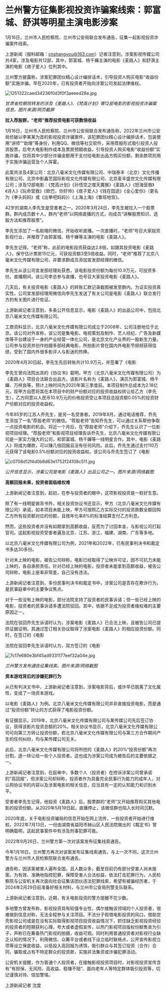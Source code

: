 # 兰州警方征集影视投资诈骗案线索：郭富城、舒淇等明星主演电影涉案

1月16日，兰州市人民检察院、兰州市公安局联合发布通告，征集一起影视投资诈骗案件线索。

​上游新闻（报料邮箱：cnshangyou@163.com）记者注意到，涉案影视传媒公司共4家，涉及电影共12部，其中，郭富城、杨千嬅主演的电影《麦路人》和舒淇主演的电影《痞子爱人》位列其中。

​兰州警方披露称，涉案犯罪团伙精心设计编排话术，引导投资人购买电影“收益份额”实施诈骗。早在2020年，已有投资者开始向涉案公司发起法律维权。

![1251322caed34236f0d3f0f3aeeed28e.jpg](https://raw.githubusercontent.com/qqhsx/qqnews_image/main/2024/01/22/兰州警方征集影视投资诈骗案线索：郭富城、舒淇等明星主演电影涉案/1251322caed34236f0d3f0f3aeeed28e.jpg)

_甘肃省检察院转发的涉及《麦路人》、《梵高计划》等12部电影的影视投资诈骗案信息。图片来源/网页截屏_

**拉入荐股群，“老师”推荐投资电影可获数倍收益**

1月16日，兰州市人民检察院、兰州市公安局联合发布通告称，2022年兰州市公安局侦破以李某某为首的影视投资诈骗案件，该犯罪团伙精心设计编排话术，包装使用“讲师”“助理”等身份，利用QQ、微信等社交软件，采用荐股形式吸引投资人投资股票，后夸大电影制作成本及票房预期收益，引导投资人购买电影“收益份额”实施诈骗，仅将其中少部分诈骗金额用于支付给电影出品方购买份额，剩余款项则用于实施诈骗运营及个人挥霍。

此案共涉及4家公司：北京八毫米文化传媒有限公司、中瑞泰丰（北京）文化传播有限公司、北京中影鑫艺国际影视文化传媒有限公司、北京麦丰盛世文化传媒有限公司；涉及12部电影：《梵高计划》《孙悟空之噬天魔猴》《麦路人》《怒海营救》《诗人》《玩命营救》《欧巴，你好帅》《痞子爱人》《钱在囧途》《全心爱你》（更名为《拳头妈妈》或《出拳吧妈妈》）《上海上海》《鲁班地宫》。

42岁的湖南人李先生是受害者之一。2020年3月24日，李先生被拉入一个股票群。群内成员数十人，群内“老师”以网络直播的方式，向成员“讲解股票知识、选股方法和推荐股票”。

李先生添加了一名助理的微信，开始收听直播。​一次直播时，“老师”号召大家投资影视行业，并推荐了由郭富城、杨千嬅等主演的电影《麦路人》。

李先生记得，“老师”称，此前的电影投资获益达2.8倍，如跟其投资电影《麦路人》，保守估计票房15亿元，可获投资额3至5倍收益。同时，“老师”推荐了北京八毫米文化传媒有限公司，并要求群成员添加宣发部经理的微信。

李先生从该公司宣发部经理处获悉，该电影投资份额为每份10.9万元，可投资多份。直播期间，该公司李总参与直播，也号召大家投资电影《麦路人》。

几天后，有关投资电影《麦路人》的转账汇款记录截图被发至群内。为证实投资真实性，公司宣发部经理用微信向李先生发送了有关公司是电影《麦路人》联合发行方的有关图片进行佐证。

上游新闻记者注意到，多条公开信息显示，电影《麦路人》的出品公司中，包括北京八毫米文化传媒有限公司。

工商资料显示，北京八毫米文化传媒有限公司成立于2008年，公司注册地位于北京。该公司对外宣称，该公司是集电影、电视策划及制作、艺人经纪、广告及新媒体等平台建设于一身的产业经营一体化公司，是北京文化产业界的一股新生力量。公司参与投资并创作拍摄多部经典电影，所拍影片曾在国内外电影节频频获得佳绩，受到了国内外很多影评人与影迷的热捧。

2020年4月30日起，李先生先后转账共计10.9万元，并签署了《电影

李先生曾向法院出具的《协议书》载明，甲方（北京八毫米文化传媒有限公司）为《麦路人》项目合法联合出品方。该影片名称为《麦路人》，演员为郭富城、杨千嬅、万梓良等，预计上映时间为2020年第三季度前。本项目制作总成本为2.18亿元，现甲方自愿将其在本项目中的财产份额对应的投资收益权转让给乙方（李先生），乙方同意以人民币10.9万元的价格投资受让本项目总投资额0.05%的投资财产份额对应的投资收益权。

今年85岁的江苏人乔先生，是另一名受害者。2019年8月，通过电话推荐，乔先生添加了一名“荐股老师”的微信。“荐股老师”告知乔先生，可以通过关系帮他争取一点投资电影的机会。将近一个月后，在“荐股老师”介绍下，乔先生认识了一位影视项目经理。“荐股老师”和影视项目经理告诉乔先生，北京八毫米文化传媒有限公司是一家实力强大的公司，和郭富城、杨千嬅等一线明星合作。其中，电影《麦路人》将成为爆款，可以赚几倍回报且没有任何风险。此后，乔先生通过支付110万元获得了该电影0.5%份额对应的投资收益权。该公司与乔先生签订了《电影

![c0708d12f4d0b6d63e1752f24108c511.jpg](https://raw.githubusercontent.com/qqhsx/qqnews_image/main/2024/01/22/兰州警方征集影视投资诈骗案线索：郭富城、舒淇等明星主演电影涉案/c0708d12f4d0b6d63e1752f24108c511.jpg)

_公开信息显示，涉案公司是电影《麦路人》出品公司之一。图片来源/网络截图_

**高额回报未果，投资者面临维权难**

上游新闻记者注意到，起初，在参与投资者的眼中，这项影视投资是一桩好生意。

除了有一线明星做背书外，相关投资协议书还显示，甲方（北京八毫米文化传媒有限公司）承诺，如本项目未能上映，甲方可按照乙方实际交付的投资款数全额回购乙方所有投资额对应的份额，且按年化率8%的标准结算支付乙方利息。

然而，这些投资者并没有如期拿到高额收益，反而为了讨回本金，与影视公司打起官司。这起影视投资受害者遍及北京、江苏、浙江、福建、湖南、广东等多地。

以北京八毫米文化传媒有限公司为例，2021年和2022年，已有民事判决书和裁定书多达30多份。

针对未上映的电影，被告公司辩称，电影已经取得了公映许可证，因不可抗力未能上映的，各自承担责任。针对已经上映的电影，投资者未能拿到高额收益，被告公司辩称，电影上座率非常差，自己没有违法。

上游新闻记者注意到，多份民事判决书和裁定书中，涉案公司是否存在欺诈行为，是民事庭审中的主要争议焦点。

对于一些没有上映的电影，部分法院支持了投资者的民事诉请；但一些已经上映的电影，投资者的民事诉请多遭法院驳回。其中，依据不足成为投资者维权难的主要原因之一。

法院在驳回乔先生诉请时认为，涉案电影《麦路人》已合法上映，且被告公司已提供证据证明，其通过签订相关协议取得了涉案电影《麦路人》的相应投资份额。同时，在签订的《电影

法院在驳回李先生诉请时认为，双方签订的《电影

![7c17e680e3bf45ad9331177eef32a04e.jpg](https://raw.githubusercontent.com/qqhsx/qqnews_image/main/2024/01/22/兰州警方征集影视投资诈骗案线索：郭富城、舒淇等明星主演电影涉案/7c17e680e3bf45ad9331177eef32a04e.jpg)

 _兰州警方发布通告征集线索。图片来源/网络截图_

**资本游戏背后的涉嫌犯罪行为**

从已有判决文书中，上游新闻记者注意到，涉案电影背后，或许早已脱离了文化属性，变成了一场资本游戏。

以电影《麦路人》为例。北京八毫米文化传媒有限公司并非直接投资电影，而是通过“投资份额”转让的方式获得了电影投资份额。

有证据显示，2019年，北京八毫米文化传媒有限公司与某传媒公司先后签订协议，获得该影片投资总额的20%。相关协议书显示，北京八毫米文化传媒有限公司可向第三方转让投资份额，若北京八毫米文化传媒有限公司与第三方合作期间产生的任何纠纷，均与某传媒公司无关。

此后，北京八毫米文化传媒有限公司将所控的《麦路人》的20%“投资份额”再次分割，逐一转让给一些个人投资者。这也成为涉案公司成为被告后的主要依据之一。

上游新闻记者注意到，在庭审中，多数个人（投资者）在控诉涉案公司曾承诺的“高回报”，但涉案公司却辩称，投资者作为具备完全民事行为能力的成年人，对认购协议书的内容以及涉案电影的相关信息，应当具有一定的认知能力和识别水平。

受害者李先生记得，他投资《麦路人》后，股票群的“老师”又开始推荐购买其他电影的投资份额。从2020年5月19日起，直播停止，该微信群也陷入长时间沉默。

2020年底，关于电影投资骗局的信息开始在网上流传，一些投资者开始进行维权。2022年7月13日，一份由湖南省益阳市赫山区人民法院做出的《裁定书》曾明确载明，这起民事案件中有涉及刑事犯罪可能。

2022年9月26日，兰州警方第一次对该案发布征集线索通告。

​今年1月16日，兰州警方再次对该案发布征集线索通告。与上一次不同，这次兰州警方与兰州市人民检察院联合发布通告。

​通告称，因该案被害人遍布全国，且人数众多，截至目前仍有部分受害人尚未报案。为有效、准确地指控犯罪，保障受害人合法权益，依法打击犯罪行为，人民检察院与公安机关再次面向社会征集该团伙违法犯罪线索，希望有被骗经历者，于2024年2月29日前准备好相关材料，与兰州市公安局刑警支队联系。

上游新闻记者注意到，近期，有关电影投资的警方提醒不在少数。

多地警方曾发布称，影视投资具有较强专业性，偶尔接触该领域的个人投资者，很难做到信息对称，无法全程参与关注项目。不法分子假借电影投资的风口，借助空壳影视公司或是在没有实际取得影视项目投资收益情况下，抓住缺乏影视投资经验的投资者的短期获利心理，夸大或者虚假宣传，以热门影视项目版权份额售卖为引子，声称已在筹备热门影视的拍摄，收益可观。同时利用普通投资者对影视行业缺乏认知的情况下，利用微信、众筹平台或者线下设立临时联络点，公开宣传影视立项等设立保底收益，以低投入高回报为诱饵，吸引群众与其签订投资（合作）合同，骗取或占有不特定群众的投资款，实施非法集资或诈骗犯罪活动。

公安机关提醒，作为普通个人投资者，在接触影视投资项目时，对影视投资宣传含有“有担保、无风险、高收益、稳赚不赔”、面向老年人等特定群体吸引投资等，切记谨慎对待、倍加警惕。

​​​​​​​​​​上游新闻记者 沈度

